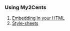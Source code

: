 ### Using My2Cents

1. [Embedding in your HTML](https://github/jbouduin/my2cents/docs/using-my2cents/embedding.md)
1. [Style-sheets](https://github/jbouduin/my2cents/docs/using-my2cents/style-sheets.md)
